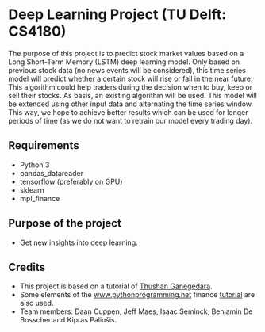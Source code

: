 # Deep Learning Project (TU Delft: CS4180)
The purpose of this project is to predict stock market values based on a Long Short-Term Memory (LSTM) deep learning model. Only based on previous stock data (no news events will be considered), this time series model will predict whether a certain stock will rise or fall in the near future. This algorithm could help traders during the decision when to buy, keep or sell their stocks. As basis, an existing algorithm will be used. This model will be extended using other input data and alternating the time series window. This way, we hope to achieve better results which can be used for longer periods of time (as we do not want to retrain our model every trading day).

## Requirements
- Python 3
- pandas_datareader 
- tensorflow (preferably on GPU)
- sklearn
- mpl_finance

## Purpose of the project
- Get new insights into deep learning.

## Credits
- This project is based on a tutorial of [Thushan Ganegedara](https://www.datacamp.com/community/tutorials/lstm-python-stock-market).
- Some elements of the www.pythonprogramming.net finance [tutorial](https://pythonprogramming.net/getting-stock-prices-python-programming-for-finance/) are also used.
- Team members: Daan Cuppen, Jeff Maes, Isaac Seminck, Benjamin De Bosscher and Kipras Paliušis.
